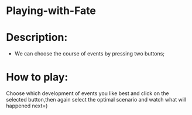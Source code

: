 # Playing-with-Fate

# Description:
- We can choose the course of events by pressing two buttons;
  
# How to play:
Choose which development of events you like best and click on the selected button,then again select the optimal scenario and watch what will happened next=)


